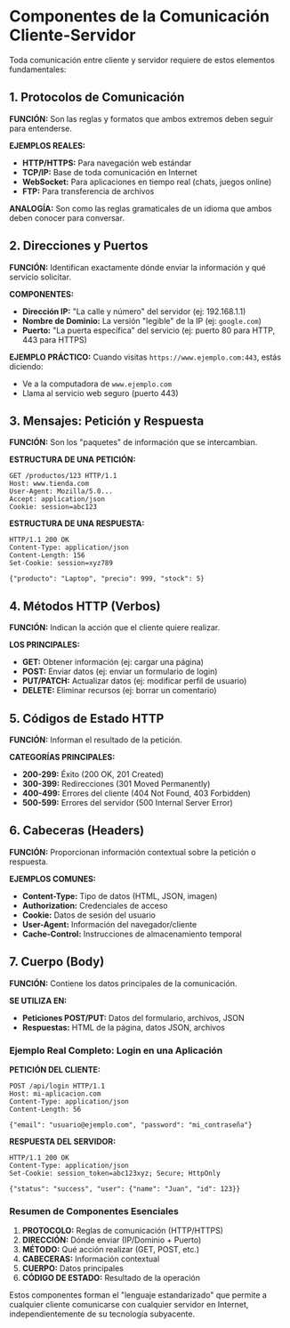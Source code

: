 # Componentes de la Comunicación Cliente-Servidor

Toda comunicación entre cliente y servidor requiere de estos elementos fundamentales:

## 1. **Protocolos de Comunicación**

**FUNCIÓN:** Son las reglas y formatos que ambos extremos deben seguir para entenderse.

**EJEMPLOS REALES:**

- **HTTP/HTTPS:** Para navegación web estándar
- **TCP/IP:** Base de toda comunicación en Internet
- **WebSocket:** Para aplicaciones en tiempo real (chats, juegos online)
- **FTP:** Para transferencia de archivos

**ANALOGÍA:** Son como las reglas gramaticales de un idioma que ambos deben conocer para conversar.

## 2. **Direcciones y Puertos**

**FUNCIÓN:** Identifican exactamente dónde enviar la información y qué servicio solicitar.

**COMPONENTES:**

- **Dirección IP:** "La calle y número" del servidor (ej: 192.168.1.1)
- **Nombre de Dominio:** La versión "legible" de la IP (ej: `google.com`)
- **Puerto:** "La puerta específica" del servicio (ej: puerto 80 para HTTP, 443 para HTTPS)

**EJEMPLO PRÁCTICO:**
Cuando visitas `https://www.ejemplo.com:443`, estás diciendo:

- Ve a la computadora de `www.ejemplo.com`
- Llama al servicio web seguro (puerto 443)

## 3. **Mensajes: Petición y Respuesta**

**FUNCIÓN:** Son los "paquetes" de información que se intercambian.

**ESTRUCTURA DE UNA PETICIÓN:**

```
GET /productos/123 HTTP/1.1
Host: www.tienda.com
User-Agent: Mozilla/5.0...
Accept: application/json
Cookie: session=abc123
```

**ESTRUCTURA DE UNA RESPUESTA:**

```
HTTP/1.1 200 OK
Content-Type: application/json
Content-Length: 156
Set-Cookie: session=xyz789

{"producto": "Laptop", "precio": 999, "stock": 5}
```

## 4. **Métodos HTTP (Verbos)**

**FUNCIÓN:** Indican la acción que el cliente quiere realizar.

**LOS PRINCIPALES:**

- **GET:** Obtener información (ej: cargar una página)
- **POST:** Enviar datos (ej: enviar un formulario de login)
- **PUT/PATCH:** Actualizar datos (ej: modificar perfil de usuario)
- **DELETE:** Eliminar recursos (ej: borrar un comentario)

## 5. **Códigos de Estado HTTP**

**FUNCIÓN:** Informan el resultado de la petición.

**CATEGORÍAS PRINCIPALES:**

- **200-299:** Éxito (200 OK, 201 Created)
- **300-399:** Redirecciones (301 Moved Permanently)
- **400-499:** Errores del cliente (404 Not Found, 403 Forbidden)
- **500-599:** Errores del servidor (500 Internal Server Error)

## 6. **Cabeceras (Headers)**

**FUNCIÓN:** Proporcionan información contextual sobre la petición o respuesta.

**EJEMPLOS COMUNES:**

- **Content-Type:** Tipo de datos (HTML, JSON, imagen)
- **Authorization:** Credenciales de acceso
- **Cookie:** Datos de sesión del usuario
- **User-Agent:** Información del navegador/cliente
- **Cache-Control:** Instrucciones de almacenamiento temporal

## 7. **Cuerpo (Body)**

**FUNCIÓN:** Contiene los datos principales de la comunicación.

**SE UTILIZA EN:**

- **Peticiones POST/PUT:** Datos del formulario, archivos, JSON
- **Respuestas:** HTML de la página, datos JSON, archivos

### Ejemplo Real Completo: Login en una Aplicación

**PETICIÓN DEL CLIENTE:**

```
POST /api/login HTTP/1.1
Host: mi-aplicacion.com
Content-Type: application/json
Content-Length: 56

{"email": "usuario@ejemplo.com", "password": "mi_contraseña"}
```

**RESPUESTA DEL SERVIDOR:**

```
HTTP/1.1 200 OK
Content-Type: application/json
Set-Cookie: session_token=abc123xyz; Secure; HttpOnly

{"status": "success", "user": {"name": "Juan", "id": 123}}
```

### Resumen de Componentes Esenciales

1. **PROTOCOLO:** Reglas de comunicación (HTTP/HTTPS)
2. **DIRECCIÓN:** Dónde enviar (IP/Dominio + Puerto)
3. **MÉTODO:** Qué acción realizar (GET, POST, etc.)
4. **CABECERAS:** Información contextual
5. **CUERPO:** Datos principales
6. **CÓDIGO DE ESTADO:** Resultado de la operación

Estos componentes forman el "lenguaje estandarizado" que permite a cualquier cliente comunicarse con cualquier servidor en Internet, independientemente de su tecnología subyacente.
